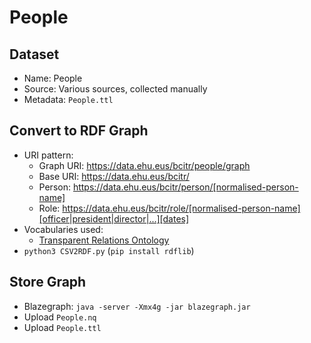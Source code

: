 # People

## Dataset

* Name: People
* Source: Various sources, collected manually
* Metadata: `People.ttl`

## Convert to RDF Graph

* URI pattern:
  * Graph URI: https://data.ehu.eus/bcitr/people/graph
  * Base URI: https://data.ehu.eus/bcitr/
  * Person: https://data.ehu.eus/bcitr/person/[normalised-person-name]
  * Role: https://data.ehu.eus/bcitr/role/[normalised-person-name][officer|president|director|...][dates]
* Vocabularies used:
  * [Transparent Relations Ontology](https://w3id.org/TRO)
* `python3 CSV2RDF.py` (`pip install rdflib`)

## Store Graph

* Blazegraph: `java -server -Xmx4g -jar blazegraph.jar`
* Upload `People.nq`
* Upload `People.ttl`